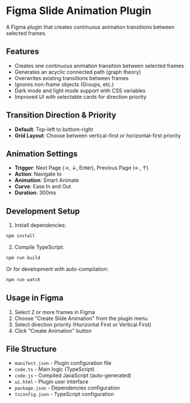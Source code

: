 # Figma Slide Animation Plugin

A Figma plugin that creates continuous animation transitions between selected frames.

## Features

- Creates one continuous animation transition between selected frames
- Generates an acyclic connected path (graph theory)
- Overwrites existing transitions between frames
- Ignores non-frame objects (Groups, etc.)
- Dark mode and light mode support with CSS variables
- Improved UI with selectable cards for direction priority

## Transition Direction & Priority

- **Default**: Top-left to bottom-right
- **Grid Layout**: Choose between vertical-first or horizontal-first priority

## Animation Settings

- **Trigger**: Next Page (→, ↓, Enter), Previous Page (←, ↑)
- **Action**: Navigate to
- **Animation**: Smart Animate
- **Curve**: Ease In and Out
- **Duration**: 300ms

## Development Setup

1. Install dependencies:
```bash
npm install
```

2. Compile TypeScript:
```bash
npm run build
```

Or for development with auto-compilation:
```bash
npm run watch
```

## Usage in Figma

1. Select 2 or more frames in Figma
2. Choose "Create Slide Animation" from the plugin menu
3. Select direction priority (Horizontal First or Vertical First)
4. Click "Create Animation" button

## File Structure

- `manifest.json` - Plugin configuration file
- `code.ts` - Main logic (TypeScript)
- `code.js` - Compiled JavaScript (auto-generated)
- `ui.html` - Plugin user interface
- `package.json` - Dependencies configuration
- `tsconfig.json` - TypeScript configuration
